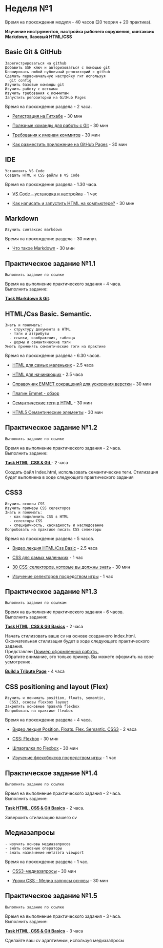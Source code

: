 # Неделя №1

<aside class="notice">
Время на прохождения модуля - 40 часов (20 теория + 20 практика).
</aside>

**Изучение инструментов, настройка рабочего окружения, синтаксис Markdown, базовый HTML/CSS**

## Basic Git & GitHub

```Result
Зарегистрироваться на github
Добавить SSH ключ и авторизоваться с помощью git
Клонировать любой публичный репозиторий с github
Сделать первоначальную настройку гит используя 
  git config
Изучить базовые команды git
Изучить работу с ветками
Изучить требования к коммитам
Запустить репозиторий на GitHub Pages
```

<aside class="notice">
Время на прохождение раздела - 2 часа.
</aside>

* [Регистрация на Гитхабе](https://htmlacademy.ru/blog/boost/tools/register-on-github-work-with-console) - 30 мин

* [Полезные команды для работы с Git](https://htmlacademy.ru/blog/boost/tools/useful-commands-for-working-with-git) - 30 мин

* [Требования к именам коммитов](https://docs.rs.school/#/git-convention) - 30 мин

* [Как разместить приложение на  GitHub Pages](https://github.com/rolling-scopes-school/tasks/blob/master/tasks/stage-0/create-github-pages.md) - 30 мин

## IDE

```Result
Установить VS Code
Создать HTML и CSS файлы в VS Code
```

<aside class="notice">
Время на прохождение раздела - 1.30 часа.
</aside>

* [VS Code – установка и настройка](https://youtu.be/5M6RL3MAGJU) - 1 час

* [Как написать и запустить HTML на компьютере?](https://htmlacademy.ru/blog/education/all/how-to-run-html) - 30 мин

## Markdown

```Result
Изучить синтаксис markdown
```

<aside class="notice">
Время на прохождение раздела - 30 минут.
</aside>

* [Что такое Markdown](https://github.com/rolling-scopes-school/tasks/blob/master/tasks/git-markdown.md) - 30 мин

## Практическое задание №1.1

```Result
Выполнить задание по ссылке
```

<aside class="notice">
Время на выполнение практического задания - 4 часа.
</aside>

<aside class="success">
    Выполнить задание:
    <p class="task-link"><b><a href="https://github.com/rolling-scopes-school/tasks/blob/master/tasks/git-markdown.md" target="_blank">Task Markdown & Git</a></b>.</p>
</aside>

## HTML/Css Basic. Semantic.

```Result
Знать и понимать:
  - структуру документа в HTML
  - тэги и аттрибуты
  - ссылки, изображения, таблицы
  - формы и семантические тэги
Уметь применять семантические тэги на практике
```

<aside class="notice">
Время на прохождение раздела - 6.30 часов.
</aside>

* [HTML для самых маленьких](https://www.youtube.com/playlist?list=PL3LQJkGQtzc7aWRyr-GaxyO_dwj5inJ1t) - 2.5 часа

* [HTML для начинающих](https://www.youtube.com/playlist?list=PLY4rE9dstrJyeZlPWoKJr1xKVVnG4w-Hc) - 2.5 часа

* [Справочник EMMET сокращений для ускорения верстки](https://webdesign-master.ru/blog/html-css/2.html) - 30 мин

* [Плагин Emmet - обзор](https://www.youtube.com/watch?v=WeNN9So5DTs)

* [Семантические теги в HTML](https://www.youtube.com/watch?v=bQRmGxhARhc) - 30 мин

* [HTML5 Семантические элементы](https://html5css.ru/html/html5_semantic_elements.php) - 30 мин

## Практическое задание №1.2

```Result
Выполнить задание по ссылке
```

<aside class="notice">
Время на выполнение практического задания - 2 часа.
</aside>

<aside class="success">
    Выполнить задание:
    <p class="task-link"><b><a href="https://github.com/rolling-scopes-school/tasks/blob/master/tasks/codejam-cv.md" target="_blank">Task HTML, CSS & Git </a></b> - 2 часа</p>
    <p class="task-note">Создать файл Index.html, использовать семантические теги. 
    Стилизация будет выполнена в ходе следующего практического задания</p>
</aside>

## CSS3

```Result
Изучить основы CSS
Изучить примеры CSS селекторов
Знать и понимать:
  - как подключить CSS в HTML
  - селекторы CSS
  - специфичность, каскадность и наследование
Попробовать на практике писать CSS селекторы
```

<aside class="notice">
Время на прохождение раздела - 5 часов.
</aside>

* [Видео лекция HTML/Css Basic](https://www.youtube.com/watch?v=xdBTX4RMoBE&list=PLe--kalBDwji8WXKVjhON39X4v_Uj6T_R&index=2) - 2.5 часа

* [CSS для самых маленьких](https://www.youtube.com/playlist?list=PL3LQJkGQtzc6_KA1AZy9O6kVWwX1hoaTn) - 1 час

* [30 CSS-селекторов, которые вы должны знать](https://www.youtube.com/playlist?list=PL3LQJkGQtzc6_KA1AZy9O6kVWwX1hoaTn) - 30 мин

* [Изучение селекторов посредством игры](https://flukeout.github.io/) - 1 час

## Практическое задание №1.3

```Result
Выполнить задания по ссылкам
```

<aside class="notice">
Время на выполнение практического задания - 6 часов.
</aside>

<aside class="success">
    Выполнить задания:
    <p class="task-link"><b><a href="https://github.com/rolling-scopes-school/tasks/blob/master/tasks/codejam-cv.md" target="_blank">Task HTML, CSS & Git Basics</a></b>  - 2 часа</p>
    <p class="task-note">Начать стилизовать ваше cv на основе созданного index.html. 
    Окончательная стилизация будет в ходе следующего практического задания.
    <br> 
    Представлен <a href="https://drive.google.com/file/d/1GOT8bp6g_UAJ5iOX3orj1W0NDa5wDwvw/view" target="_blank">Пример оформленной работы.</a>
    <br>
    Обратите внимание, это только пример. Вы можете оформить на свое усмотрение.</p>
    <p class="task-link"><b><a href="https://www.freecodecamp.org/learn/responsive-web-design/responsive-web-design-projects/build-a-tribute-page" target="_blank">Build a Tribute Page</a></b>  - 4 часа</p>
</aside>

## CSS positioning and layout (Flex)

```Result
Изучить и понимать position, floats, semantic,
  CSS3, основы flexbox layout
Закрепить основные правила flexbox
Попробовать на практике flexbox
```

<aside class="notice">
Время на прохождение раздела - 4 часа.
</aside>

* [Видео лекция Position. Floats. Flex. Semantic. CSS3](https://www.evernote.com/shard/s368/client/snv?noteGuid=4346cdea-9386-4738-bfff-f9faafc05e94&noteKey=fb6ec76312f7111b&sn=https%3A%2F%2Fwww.evernote.com%2Fshard%2Fs368%2Fsh%2F4346cdea-9386-4738-bfff-f9faafc05e94%2Ffb6ec76312f7111b&title=CSS%253A%2BFlexbox%2B%2528htmlacademy.ru%2529) - 2 часа

* [CSS: Flexbox](https://www.youtube.com/watch?v=iSQcOjxttNg&list=PLe--kalBDwji8WXKVjhON39X4v_Uj6T_R&index=3) - 30 мин

* [Шпаргалка по Flexbox](https://www.evernote.com/shard/s368/client/snv?noteGuid=4346cdea-9386-4738-bfff-f9faafc05e94&noteKey=fb6ec76312f7111b&sn=https%3A%2F%2Fwww.evernote.com%2Fshard%2Fs368%2Fsh%2F4346cdea-9386-4738-bfff-f9faafc05e94%2Ffb6ec76312f7111b&title=CSS%253A%2BFlexbox%2B%2528htmlacademy.ru%2529) - 30 мин

* [Изучение флексбоксов посредством игры](https://flexboxfroggy.com/#ru) - 1 час

## Практическое задание №1.4

```Result
Выполнить задание по ссылке
```

<aside class="notice">
Время на выполнение практического задания - 2 часа.
</aside>

<aside class="success">
    Выполнить задание:
    <p class="task-link"><b><a href="https://github.com/rolling-scopes-school/tasks/blob/master/tasks/codejam-cv.md" target="_blank">Task HTML, CSS & Git Basics</a></b> - 2 часа.<p>
    <p class="task-note">Завершить стилизацию вашего cv</p>
</aside>

## Медиазапросы

```Result
- изучить основы медиазапросов
- знать основные операторы
- знать назначение метатэга viewport
```

<aside class="notice">
Время на прохождение раздела - 1 час.
</aside>

* [CSS3-медиазапросы](https://html5book.ru/css3-mediazaprosy/) - 30 мин

* [Уроки CSS - Медиа запросы основы](https://www.youtube.com/watch?v=M-xc1EOMOIE) - 30 мин

## Практическое задание №1.5

```Result
Выполнить задание по ссылке
```

<aside class="notice">
Время на выполнение практического задания - 3 часа.
</aside>

<aside class="success">
    Выполнить задание:
    <p class="task-link"><b><a href="https://github.com/rolling-scopes-school/tasks/blob/master/tasks/codejam-cv.md" target="blank">Task HTML, CSS & Git Basics</a></b> - 3 часа</p>
    <p class="task-note">Сделайте ваш cv адаптивным, используя медиазапросы </p>
</aside>